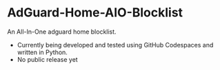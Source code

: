 # AdGuard-Home-AIO-Blocklist
An All-In-One adguard home blocklist.

- Currently being developed and tested using GitHub Codespaces and written in Python.
- No public release yet
